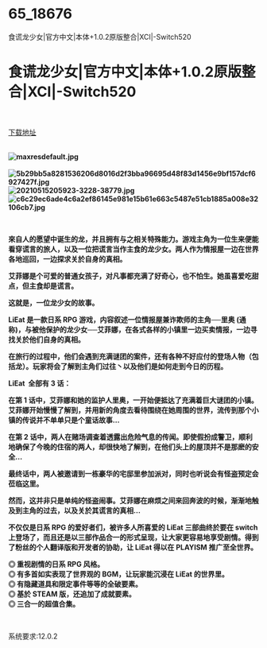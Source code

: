 # 65_18676
食谎龙少女|官方中文|本体+1.0.2原版整合|XCI|-Switch520
# 食谎龙少女|官方中文|本体+1.0.2原版整合|XCI|-Switch520
 <br/></br>
[下载地址](https://www.switch520.cc/article/18676 "下载地址")
<br/></br>

<p><strong><img title="maxresdefault.jpg" src="https://www.switch520.cc/muke_img/2021_06_14_0aad67da4a390.jpg" alt="maxresdefault.jpg"></strong><br>
<strong>&nbsp;<img title="5b29bb5a8281536206d8016d2f3bba96695d48f83d1456e9bf157dcf6927427f.jpg" src="https://www.switch520.cc/muke_img/2021_06_14_701b049c47335.jpg" alt="5b29bb5a8281536206d8016d2f3bba96695d48f83d1456e9bf157dcf6927427f.jpg"></strong><br>
<strong><img title="20210515205923-3228-38779.jpg" src="https://www.switch520.cc/muke_img/2021_06_14_547257be8ad82.jpg" alt="20210515205923-3228-38779.jpg"></strong><br>
<strong><img title="c6c29ec6ade4c6a2ef86145e981e15b61e663c5487e51cb1885a008e32106cb7.jpg" src="https://www.switch520.cc/muke_img/2021_06_14_6046d7d94bfd6.jpg" alt="c6c29ec6ade4c6a2ef86145e981e15b61e663c5487e51cb1885a008e32106cb7.jpg"></strong></p>
<p><strong>&nbsp;</strong></p>
<p><strong>來自人的愿望中诞生的龙，并且拥有与之相关特殊能力。游戏主角为一位生来便能看穿谎言的旅人，以及一位把谎言当作主食的龙少女。两人作为情报屋一边在世界各地巡回，一边探求关於自身的真相。</strong></p>
<p><strong>艾菲娜是个可爱的普通女孩子，对凡事都充满了好奇心，也不怕生。她虽喜爱吃甜点，但主食却是谎言。</strong></p>
<p><strong>这就是，一位龙少女的故事。</strong></p>
<p><strong>LiEat 是一款日系 RPG 游戏，内容叙述一位情报屋兼诈欺师的主角──里奥 (通称)，与被他保护的龙少女──艾菲娜，在各式各样的小镇里一边买卖情报，一边寻找关於他们自身的真相。</strong></p>
<p><strong>在旅行的过程中，他们会遇到充满谜团的案件，还有各种不好应付的登场人物（包括龙）。玩家将会了解到主角们过往丶以及他们是如何走到今日的历程。</strong></p>
<p><strong>LiEat&nbsp; 全部有 3 话：</strong></p>
<p><strong>在第 1 话中，艾菲娜和她的监护人里奥，一开始便抵达了充满着巨大谜团的小镇。</strong><br>
<strong>艾菲娜开始慢慢了解到，并用新的角度去看待围绕在她周围的世界，流传到那个小镇的传说并不单单只是个童话故事…</strong></p>
<p><strong>在第 2 话中，两人在赌场调查着透露出危险气息的传闻。即使假扮成警卫，顺利地确保了今晚的住宿的两人，却很快地了解到，在他们头上的屋顶并不是那麽的安全…</strong></p>
<p><strong>最终话中，两人被邀请到一栋豪华的宅邸里参加派对，同时也听说会有怪盗预定会莅临这里。</strong></p>
<p><strong>然而，这并非只是单纯的怪盗闹事。艾菲娜在麻烦之间来回奔波的时候，渐渐地触及到主角的过去，以及关於其谎言的真相…</strong></p>
<p><strong>不仅仅是日系 RPG 的爱好者们，被许多人所喜爱的 LiEat 三部曲终於要在 switch 上登场了，而且还是以三部作品合一的形式呈现，让大家更容易地享受剧情。得到了粉丝的个人翻译版和开发者的协助，让 LiEat 得以在 PLAYISM 推广至全世界。</strong></p>
<p><strong>◎ 重视剧情的日系 RPG 风格。</strong><br>
<strong>◎ 有多首如实表现了世界观的 BGM，让玩家能沉浸在 LiEat 的世界里。</strong><br>
<strong>◎ 有隐藏道具和限定事件等等的全破要素。</strong><br>
<strong>◎ 基於 STEAM 版，还追加了成就要素。</strong><br>
<strong>◎ 三合一的超值合集。</strong></p>
<p>&nbsp;</p>
<p>系统要求:12.0.2</p>




